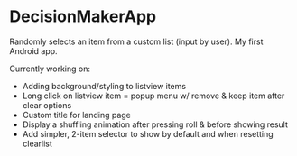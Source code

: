 DecisionMakerApp
================

Randomly selects an item from a custom list (input by user). My first Android app.

Currently working on:
<ul>
  <li>
  Adding background/styling to listview items
  </li>
  <li>
  Long click on listview item = popup menu w/ remove & keep item after clear options
  </li>
  <li>
  Custom title for landing page
  </li>
  <li>
  Display a shuffling animation after pressing roll & before showing result
  </li>
  <li>
  Add simpler, 2-item selector to show by default and when resetting clearlist
  </li>
</ul>
